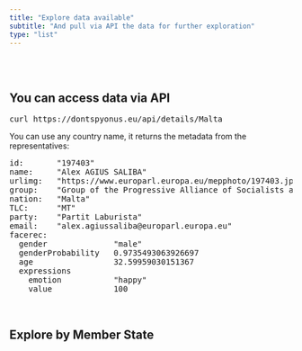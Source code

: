 ```yaml
---
title: "Explore data available"
subtitle: "And pull via API the data for further exploration"
type: "list"
---
```


<br>
<br>

<style>
  .h4 {
    overflow-x: scroll;
  }
</style>

## You can access data via API

<pre>
curl https://dontspyonus.eu/api/details/Malta
</pre>

You can use any country name, it returns the metadata from the representatives:

<pre>
id:       "197403"
name:     "Alex AGIUS SALIBA"
urlimg:   "https://www.europarl.europa.eu/mepphoto/197403.jpg"
group:    "Group of the Progressive Alliance of Socialists and Democrats in the European Parliament"
nation:   "Malta"
TLC:      "MT"
party:    "Partit Laburista"
email:    "alex.agiussaliba@europarl.europa.eu"
facerec:
  gender              "male"
  genderProbability   0.9735493063926697
  age                 32.59959030151367
  expressions	
    emotion           "happy"
    value             100
</pre>

<br />

## Explore by Member State 

<div id="member-states"></div>

<script>

window.addEventListener('load', loadIsotope);

const serverAPI = 
  window.location.hostname === 'localhost' ?
  'http://localhost:2023/api' : '/api';

let faceStats = null;

async function loadIsotope() {

  const EUMS = {
    'Austria': "🇦🇹",
    'Belgium': "🇧🇪",
    'Bulgaria': "🇧🇬",
    'Croatia': "🇭🇷",
    'Cyprus': "🇨🇾",
    'Czechia': "🇨🇿",
    'Denmark': "🇩🇰",
    'Estonia': "🇪🇪",
    'Finland': "🇫🇮",
    'France': "🇫🇷",
    'Germany': "🇩🇪",
    'Greece': "🇬🇷",
    'Hungary': "🇭🇺",
    'Ireland': "🇮🇪",
    'Italy': "🇮🇹",
    'Latvia': "🇱🇻",
    'Lithuania': "🇱🇹",
    'Luxembourg': "🇱🇺",
    'Malta': "🇲🇹",
    'Netherlands': "🇳🇱",
    'Poland': "🇵🇱",
    'Portugal': "🇵🇹",
    'Romania': "🇷🇴",
    'Slovakia': "🇸🇰",
    'Slovenia': "🇸🇮",
    'Spain': "🇪🇸",
    'Sweden': "🇸🇪"
  };

  let inj = "";
  _.each(EUMS, (emoji, ms) => {
    inj += `<p class="state--name">
      <span id="${ms}" class="emoji">${emoji}</span>
      <a class="clickable-state" href="#${ms}" onclick="expandNation(${ms})">${ms}</a>
      <div class="list-of-meps" id="state-mep-container-${ms}"></div>
    </p>`;
  });
  $("#member-states").html(inj);
}

async function expandNation(e) {

  const memberState = e.id;
  const response = await fetch(`${serverAPI}/details/${memberState}`);
  const faceStats = await response.json();

  const targetId = `#state-mep-container-${memberState}`;

  const htmlblob = _.map(faceStats, function(mep, n) {
    /* TLC: "DE"
       group : "Identity and Democracy Group"
       id : "197475"
       name : "Christine ANDERSON"
       nation : "Germany"
       party : "Alternative für Deutschland"
       urlimg : "https://www.europarl.europa.eu/mepphoto/197475.jpg" */

    const emotions = _.map(mep.facerec.expressions, function(inf) {
      return `<div class="meprbi">${inf.emotion} ${inf.value}%</div>`;
    }).join('\n');

    const rv = `<div id="mep--${mep.id}" class="image-item">
      <img class="contained-image" src="${mep.urlimg}" />
      <div class="contained-info">
        <div class="mepname">${mep.name}</div>
        <div class="mepinfo">${mep.party}</div>

        <hr />
        <div class="biometry">Biometry says:</div>
        <div class="label">Gender:</div>
        <div class="mep-attributions">
          ${Math.round(100 * mep.facerec.genderProbability)}% ${mep.facerec.gender}
        </div>

        <div class="label">Age:</div>
        <div class="mep-attributions">${Math.round(mep.facerec.age)} years</div>

        <div class="label">Emotions:</div>
        ${emotions}

        <br />
      </div>
    </div>`;
    return rv;
  });
  $(targetId).html(htmlblob.join('\n'));
}

</script>
